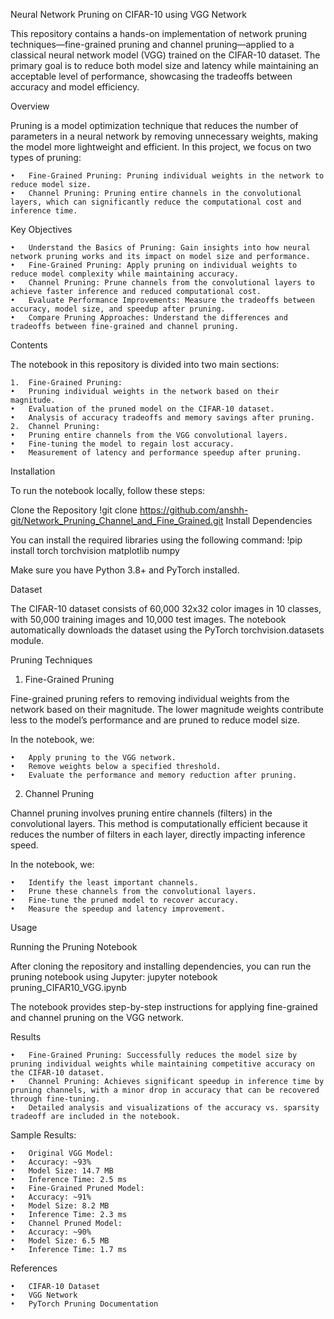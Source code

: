 Neural Network Pruning on CIFAR-10 using VGG Network

This repository contains a hands-on implementation of network pruning techniques—fine-grained pruning and channel pruning—applied to a classical neural network model (VGG) trained on the CIFAR-10 dataset. The primary goal is to reduce both model size and latency while maintaining an acceptable level of performance, showcasing the tradeoffs between accuracy and model efficiency.

Overview

Pruning is a model optimization technique that reduces the number of parameters in a neural network by removing unnecessary weights, making the model more lightweight and efficient. In this project, we focus on two types of pruning:

	•	Fine-Grained Pruning: Pruning individual weights in the network to reduce model size.
	•	Channel Pruning: Pruning entire channels in the convolutional layers, which can significantly reduce the computational cost and inference time.

Key Objectives

	•	Understand the Basics of Pruning: Gain insights into how neural network pruning works and its impact on model size and performance.
	•	Fine-Grained Pruning: Apply pruning on individual weights to reduce model complexity while maintaining accuracy.
	•	Channel Pruning: Prune channels from the convolutional layers to achieve faster inference and reduced computational cost.
	•	Evaluate Performance Improvements: Measure the tradeoffs between accuracy, model size, and speedup after pruning.
	•	Compare Pruning Approaches: Understand the differences and tradeoffs between fine-grained and channel pruning.

Contents

The notebook in this repository is divided into two main sections:

	1.	Fine-Grained Pruning:
	•	Pruning individual weights in the network based on their magnitude.
	•	Evaluation of the pruned model on the CIFAR-10 dataset.
	•	Analysis of accuracy tradeoffs and memory savings after pruning.
	2.	Channel Pruning:
	•	Pruning entire channels from the VGG convolutional layers.
	•	Fine-tuning the model to regain lost accuracy.
	•	Measurement of latency and performance speedup after pruning.

 Installation

To run the notebook locally, follow these steps:

Clone the Repository
!git clone https://github.com/anshh-git/Network_Pruning_Channel_and_Fine_Grained.git
Install Dependencies

You can install the required libraries using the following command:
!pip install torch torchvision matplotlib numpy

Make sure you have Python 3.8+ and PyTorch installed.

Dataset

The CIFAR-10 dataset consists of 60,000 32x32 color images in 10 classes, with 50,000 training images and 10,000 test images. The notebook automatically downloads the dataset using the PyTorch torchvision.datasets module.

Pruning Techniques

1. Fine-Grained Pruning

Fine-grained pruning refers to removing individual weights from the network based on their magnitude. The lower magnitude weights contribute less to the model’s performance and are pruned to reduce model size.

In the notebook, we:

	•	Apply pruning to the VGG network.
	•	Remove weights below a specified threshold.
	•	Evaluate the performance and memory reduction after pruning.

2. Channel Pruning

Channel pruning involves pruning entire channels (filters) in the convolutional layers. This method is computationally efficient because it reduces the number of filters in each layer, directly impacting inference speed.

In the notebook, we:

	•	Identify the least important channels.
	•	Prune these channels from the convolutional layers.
	•	Fine-tune the pruned model to recover accuracy.
	•	Measure the speedup and latency improvement.

Usage

Running the Pruning Notebook

After cloning the repository and installing dependencies, you can run the pruning notebook using Jupyter:
jupyter notebook pruning_CIFAR10_VGG.ipynb

The notebook provides step-by-step instructions for applying fine-grained and channel pruning on the VGG network.

Results

	•	Fine-Grained Pruning: Successfully reduces the model size by pruning individual weights while maintaining competitive accuracy on the CIFAR-10 dataset.
	•	Channel Pruning: Achieves significant speedup in inference time by pruning channels, with a minor drop in accuracy that can be recovered through fine-tuning.
	•	Detailed analysis and visualizations of the accuracy vs. sparsity tradeoff are included in the notebook.

Sample Results:

	•	Original VGG Model:
	•	Accuracy: ~93%
	•	Model Size: 14.7 MB
	•	Inference Time: 2.5 ms
	•	Fine-Grained Pruned Model:
	•	Accuracy: ~91%
	•	Model Size: 8.2 MB
	•	Inference Time: 2.3 ms
	•	Channel Pruned Model:
	•	Accuracy: ~90%
	•	Model Size: 6.5 MB
	•	Inference Time: 1.7 ms

References

	•	CIFAR-10 Dataset
	•	VGG Network
	•	PyTorch Pruning Documentation
